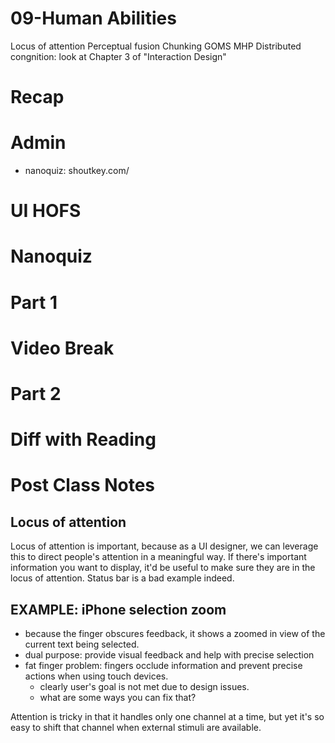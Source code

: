 # 09-Human Abilities

Locus of attention
Perceptual fusion
Chunking
GOMS
MHP
Distributed congnition: look at Chapter 3 of "Interaction Design"


# Recap


# Admin
- nanoquiz: shoutkey.com/

# UI HOFS


# Nanoquiz


# Part 1


# Video Break


# Part 2


# Diff with Reading


# Post Class Notes



## Locus of attention

Locus of attention is important, because as a UI designer, we can leverage this to direct people's attention in a meaningful way. If there's important information you want to display, it'd be useful to make sure they are in the locus of attention. Status bar is a bad example indeed.



## EXAMPLE: iPhone selection zoom

- because the finger obscures feedback, it shows a zoomed in view of the current text being selected.
- dual purpose: provide visual feedback and help with precise selection
- fat finger problem: fingers occlude information and prevent precise actions when using touch devices.
     - clearly user's goal is not met due to design issues.
     - what are some ways you can fix that?

Attention is tricky in that it handles only one channel at a time,
but yet it's so easy to shift that channel when external stimuli are available.

